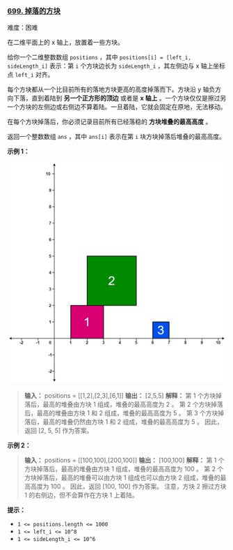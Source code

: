 ### [699\. 掉落的方块](https://leetcode.cn/problems/falling-squares/)

难度：困难

在二维平面上的 x 轴上，放置着一些方块。

给你一个二维整数数组 `positions` ，其中 `positions[i] = [left_i, sideLength_i]` 表示：第 `i` 个方块边长为 `sideLength_i` ，其左侧边与 x 轴上坐标点 `left_i` 对齐。

每个方块都从一个比目前所有的落地方块更高的高度掉落而下。方块沿 y 轴负方向下落，直到着陆到 **另一个正方形的顶边** 或者是 **x 轴上** 。一个方块仅仅是擦过另一个方块的左侧边或右侧边不算着陆。一旦着陆，它就会固定在原地，无法移动。

在每个方块掉落后，你必须记录目前所有已经落稳的 **方块堆叠的最高高度** 。

返回一个整数数组 `ans` ，其中 `ans[i]` 表示在第 `i` 块方块掉落后堆叠的最高高度。

**示例 1：**

![](./assets/img/Question0699.jpg)

> **输入：** positions = \[[1,2],[2,3],[6,1]]
> **输出：** [2,5,5]
> **解释：**
> 第 1 个方块掉落后，最高的堆叠由方块 1 组成，堆叠的最高高度为 2 。
> 第 2 个方块掉落后，最高的堆叠由方块 1 和 2 组成，堆叠的最高高度为 5 。
> 第 3 个方块掉落后，最高的堆叠仍然由方块 1 和 2 组成，堆叠的最高高度为 5 。
> 因此，返回 [2, 5, 5] 作为答案。

**示例 2：**

> **输入：** positions = \[[100,100],[200,100]]
> **输出：** [100,100]
> **解释：**
> 第 1 个方块掉落后，最高的堆叠由方块 1 组成，堆叠的最高高度为 100 。
> 第 2 个方块掉落后，最高的堆叠可以由方块 1 组成也可以由方块 2 组成，堆叠的最高高度为 100 。
> 因此，返回 [100, 100] 作为答案。
> 注意，方块 2 擦过方块 1 的右侧边，但不会算作在方块 1 上着陆。

**提示：**

- `1 <= positions.length <= 1000`
- `1 <= left_i <= 10^8`
- `1 <= sideLength_i <= 10^6`
